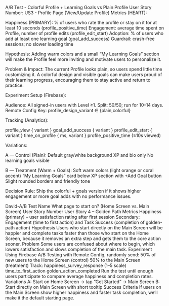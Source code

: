 A/B Test - Colorful Profile + Learning Goals vs Plain Profile
User Story Number: US3 - Profile Page (View/Update Profile)
Metrics (HEART):

Happiness (PRIMARY): % of users who rate the profile or stay on it for at least 10 seconds (profile_positive_time)
Engagement: average time spent on Profile, number of profile edits (profile_edit_start)
Adoption: % of users who add at least one learning goal (goal_add_success)
Guardrail: crash-free sessions; no slower loading time

Hypothesis:
Adding warm colors and a small “My Learning Goals” section will make the Profile feel more inviting and motivate users to personalize it.

Problem & Impact:
The current Profile looks plain, so users spend little time customizing it. A colorful design and visible goals can make users proud of their learning progress, encouraging them to stay active and return to practice.

Experiment Setup (Firebase):

Audience: All signed-in users with Level ≥1.
Split: 50/50; run for 10–14 days.
Remote Config Key: profile_design_variant ∈ {plain,colorful}

Tracking (Analytics):

profile_view { variant }
goal_add_success { variant }
profile_edit_start { variant }
time_on_profile { ms, variant }
profile_positive_time (≥10s viewed)

Variations:

A — Control (Plain):
Default gray/white background
XP and bio only
No learning goals visible

B — Treatment (Warm + Goals):
Soft warm colors (light orange or coral accent)
“My Learning Goals” card below XP section with +Add Goal button
Slight rounded borders and friendly tone

Decision Rule:
Ship the colorful + goals version if it shows higher engagement or more goal adds with no performance issues.




David-A/B Test Name
What page to start on? (Home Screen vs. Main Screen)
User Story Number
User Story 4 – Golden Path
Metrics
Happiness (primary) – user satisfaction rating after first session
Secondary: Engagement (time to first action) and Task Success (completion of golden-path action)
Hypothesis
Users who start directly on the Main Screen will be happier and complete tasks faster than those who start on the Home Screen, because it removes an extra step and gets them to the core action sooner.
Problem
Some users are confused about where to begin, which lowers satisfaction and slows completion of the main task.
Experiment
Using Firebase A/B Testing with Remote Config, randomly send:
50% of new users to the Home Screen (control)
50% to the Main Screen (treatment)
Track:
happiness_survey_response (1–5 scale)
time_to_first_action
golden_action_completed
Run the test until enough users participate to compare average happiness and completion rates.
Variations
A: Start on Home Screen → tap “Get Started” → Main Screen
B: Start directly on Main Screen with short tooltip
Success Criteria
If users on the Main Screen show higher happiness and faster task completion, we’ll make it the default starting page.

